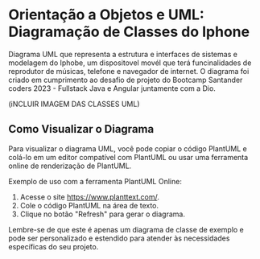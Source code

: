 # Orientação a Objetos e UML: Diagramação de Classes do Iphone

<p>Diagrama UML que representa a estrutura e interfaces de sistemas e modelagem do Iphobe, um dispositovel movél que terá funcinalidades de reprodutor de músicas, telefone e navegador de internet. O diagrama foi criado em cumprimento ao desafio de projeto do Bootcamp Santander coders 2023 - Fullstack Java e Angular juntamente com a Dio.</p>
(iNCLUIR IMAGEM DAS CLASSES UML)

## Como Visualizar o Diagrama

Para visualizar o diagrama UML, você pode copiar o código PlantUML e colá-lo em um editor compatível com PlantUML ou usar uma ferramenta online de renderização de PlantUML.

Exemplo de uso com a ferramenta PlantUML Online:
1. Acesse o site https://www.planttext.com/.
2. Cole o código PlantUML na área de texto.
3. Clique no botão "Refresh" para gerar o diagrama.

Lembre-se de que este é apenas um diagrama de classe de exemplo e pode ser personalizado e estendido para atender às necessidades específicas do seu projeto.
